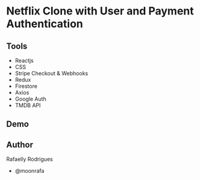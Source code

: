 # Netflix Clone with User and Payment Authentication

## Tools

- Reactjs
- CSS
- Stripe Checkout & Webhooks
- Redux
- Firestore
- Axios
- Google Auth
- TMDB API

## Demo

## Author

Rafaelly Rodrigues

- @moonrafa
